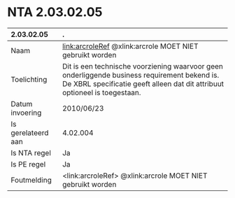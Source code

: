 # NTA 2.03.02.05

 2.03.02.05 | . 
 :--- | :--- 
 Naam | <link:arcroleRef> @xlink:arcrole MOET NIET gebruikt worden 
 Toelichting | Dit is een technische voorziening waarvoor geen onderliggende business requirement bekend is. De XBRL specificatie geeft alleen dat dit attribuut optioneel is toegestaan. 
 Datum invoering | 2010/06/23 
 Is gerelateerd aan | 4.02.004 
 Is NTA regel | Ja 
 Is PE regel | Ja 
 Foutmelding | &lt;link:arcroleRef&gt; @xlink:arcrole MOET NIET gebruikt worden 
